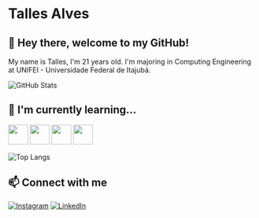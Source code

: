 # Talles Alves

## 🙂 Hey there, welcome to my GitHub!
My name is Talles, I'm 21 years old. I'm majoring in Computing Engineering at UNIFEI - Universidade Federal de Itajubá.

![GitHub Stats](https://github-readme-stats.vercel.app/api?username=Tsplay25&theme=transparent&bg_color=000&border_color=30A3DC&show_icons=true&icon_color=30A3DC&title_color=E94D5F&text_color=FFF)

## 📖 I'm currently learning...
<img loading="lazy" src="https://cdn.jsdelivr.net/gh/devicons/devicon/icons/javascript/javascript-plain.svg" height="40" width="40"/>          <img loading="lazy" src="https://cdn.jsdelivr.net/gh/devicons/devicon/icons/typescript/typescript-plain.svg" height="40" width="40"/>          <img loading="lazy" src="https://cdn.jsdelivr.net/gh/devicons/devicon/icons/react/react-original.svg" height="40" width="40"/>          <img loading="lazy" src="https://cdn.jsdelivr.net/gh/devicons/devicon/icons/python/python-original.svg" height="40" width="40"/>

![Top Langs](https://github-readme-stats-git-masterrstaa-rickstaa.vercel.app/api/top-langs/?username=Tsplay25&bg_color=000&border_color=30A3DC&title_color=E94D5F&text_color=FFF) 
          
## 📫 Connect with me
[![Instagram](https://img.shields.io/badge/Instagram-000?style=for-the-badge&logo=instagram)](https://www.instagram.com/t.alves02/)
[![LinkedIn](https://img.shields.io/badge/LinkedIn-000?style=for-the-badge&logo=linkedin&logoColor=0E76A8)](https://www.linkedin.com/in/t-alvesdm/)



<!--
**Tsplay25/Tsplay25** is a ✨ _special_ ✨ repository because its `README.md` (this file) appears on your GitHub profile.

Here are some ideas to get you started:

- 🔭 I’m currently working on ...
- 🌱 I’m currently learning ...
- 👯 I’m looking to collaborate on ...
- 🤔 I’m looking for help with ...
- 💬 Ask me about ...
- 📫 How to reach me: ...
- 😄 Pronouns: ...
- ⚡ Fun fact: ...
-->

